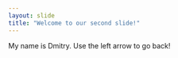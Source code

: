 ```yaml
---
layout: slide
title: "Welcome to our second slide!"
---
```

My name is Dmitry.
Use the left arrow to go back!
